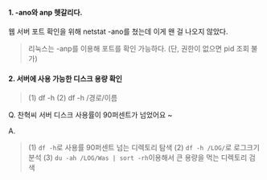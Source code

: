

#### 1. -ano와 anp 헷갈리다.
웹 서버 포트 확인을 위해 netstat -ano를 쳤는데 이게 왠 걸 나오지 않았다.
> 리눅스는 -anp를 이용해 포트를 확인 가능하다. (단, 권한이 없으면 pid 조회 불가)


#### 2. 서버에 사용 가능한 디스크 용량 확인
> (1) df -h
> (2) df -h /경로/이름

Q. 찬혁씨 서버 디스크 사용률이 90퍼센트가 넘었어요 ~

A. 
> (1) `df -h`로 사용률 90퍼센트 넘는 디렉토리 탐색
> (2) `df -h /LOG/`로 로그크기 분석
> (3) `du -ah /LOG/Was | sort -rh`이용해서 큰 용량을 먹는 디렉토리 검색
